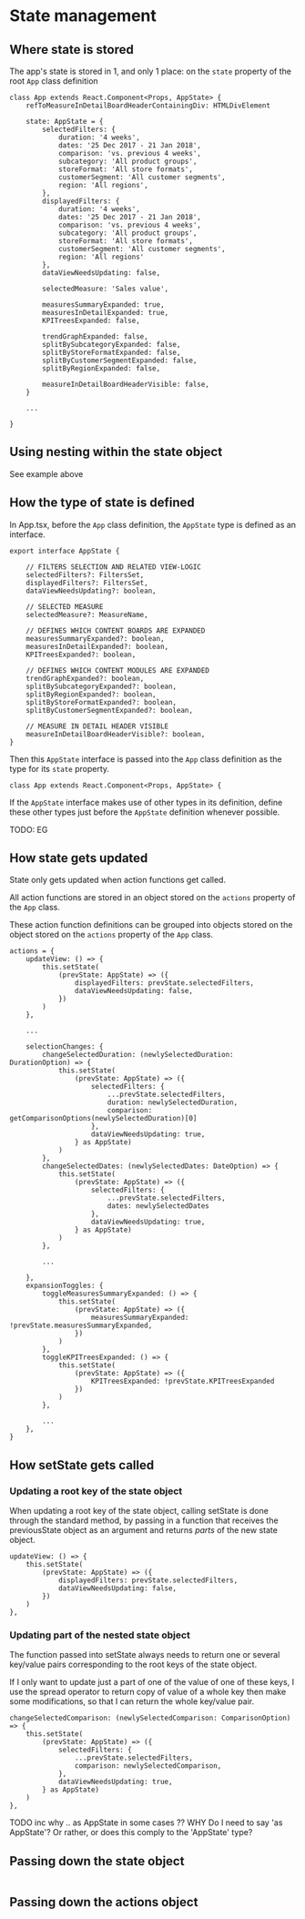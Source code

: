 
# State management

## Where state is stored

The app's state is stored in 1, and only 1 place: on the `state` property of the root `App` class definition

```
class App extends React.Component<Props, AppState> {
    refToMeasureInDetailBoardHeaderContainingDiv: HTMLDivElement

    state: AppState = {
        selectedFilters: {
            duration: '4 weeks',
            dates: '25 Dec 2017 - 21 Jan 2018',
            comparison: 'vs. previous 4 weeks',
            subcategory: 'All product groups',
            storeFormat: 'All store formats',
            customerSegment: 'All customer segments',
            region: 'All regions',
        },
        displayedFilters: {
            duration: '4 weeks',
            dates: '25 Dec 2017 - 21 Jan 2018',
            comparison: 'vs. previous 4 weeks',
            subcategory: 'All product groups',
            storeFormat: 'All store formats',
            customerSegment: 'All customer segments',
            region: 'All regions'
        },
        dataViewNeedsUpdating: false,

        selectedMeasure: 'Sales value',

        measuresSummaryExpanded: true,
        measuresInDetailExpanded: true,
        KPITreesExpanded: false,

        trendGraphExpanded: false,
        splitBySubcategoryExpanded: false,
        splitByStoreFormatExpanded: false,
        splitByCustomerSegmentExpanded: false,
        splitByRegionExpanded: false,

        measureInDetailBoardHeaderVisible: false,
    }
    
    ...
    
}
```

## Using nesting within the state object

See example above

## How the type of state is defined

In App.tsx, before the `App` class definition, the `AppState` type is defined as an interface.

```
export interface AppState {

    // FILTERS SELECTION AND RELATED VIEW-LOGIC
    selectedFilters?: FiltersSet,
    displayedFilters?: FiltersSet,
    dataViewNeedsUpdating?: boolean,

    // SELECTED MEASURE 
    selectedMeasure?: MeasureName,

    // DEFINES WHICH CONTENT BOARDS ARE EXPANDED
    measuresSummaryExpanded?: boolean,
    measuresInDetailExpanded?: boolean,
    KPITreesExpanded?: boolean,

    // DEFINES WHICH CONTENT MODULES ARE EXPANDED
    trendGraphExpanded?: boolean,
    splitBySubcategoryExpanded?: boolean,
    splitByRegionExpanded?: boolean,
    splitByStoreFormatExpanded?: boolean,
    splitByCustomerSegmentExpanded?: boolean,

    // MEASURE IN DETAIL HEADER VISIBLE
    measureInDetailBoardHeaderVisible?: boolean,
}
```

Then this `AppState` interface is passed into the `App` class definition as the type for its `state` property.

```
class App extends React.Component<Props, AppState> {
```

If the `AppState` interface makes use of other types in its definition, define these other types just before the `AppState` definition whenever possible.

TODO: EG

## How state gets updated

State only gets updated when action functions get called.

All action functions are stored in an object stored on the `actions` property of the `App` class.

These action function definitions can be grouped into objects stored on the object stored on the `actions` property of the `App` class.

```
actions = {
    updateView: () => {
        this.setState(
            (prevState: AppState) => ({
                displayedFilters: prevState.selectedFilters,
                dataViewNeedsUpdating: false,
            })
        )
    },
    
    ...
    
    selectionChanges: {
        changeSelectedDuration: (newlySelectedDuration: DurationOption) => {
            this.setState(
                (prevState: AppState) => ({
                    selectedFilters: {
                        ...prevState.selectedFilters,
                        duration: newlySelectedDuration,
                        comparison: getComparisonOptions(newlySelectedDuration)[0]
                    },
                    dataViewNeedsUpdating: true,
                } as AppState)
            )
        },
        changeSelectedDates: (newlySelectedDates: DateOption) => {
            this.setState(
                (prevState: AppState) => ({
                    selectedFilters: {
                        ...prevState.selectedFilters,
                        dates: newlySelectedDates
                    },
                    dataViewNeedsUpdating: true,
                } as AppState)
            )
        },
        
        ...
        
    },
    expansionToggles: {
        toggleMeasuresSummaryExpanded: () => {
            this.setState(
                (prevState: AppState) => ({
                    measuresSummaryExpanded: !prevState.measuresSummaryExpanded,
                })
            )
        },
        toggleKPITreesExpanded: () => {
            this.setState(
                (prevState: AppState) => ({
                    KPITreesExpanded: !prevState.KPITreesExpanded
                })
            )
        },
        
		...
    },
}
```

## How setState gets called


### Updating a root key of the state object

When updating a root key of the state object, calling setState is done through the standard method, by passing in a function that receives the previousState object as an argument and returns _parts_ of the new state object.

```
updateView: () => {
    this.setState(
        (prevState: AppState) => ({
            displayedFilters: prevState.selectedFilters,
            dataViewNeedsUpdating: false,
        })
    )
},
```


### Updating part of the nested state object

The function passed into setState always needs to return one or several key/value pairs corresponding to the root keys of the state object.

If I only want to update just a part of one of the value of one of these keys, I use the spread operator to return copy of value of a whole key then make some modifications, so that I can return the whole key/value pair.

```
changeSelectedComparison: (newlySelectedComparison: ComparisonOption) => {
    this.setState(
        (prevState: AppState) => ({
            selectedFilters: {
                ...prevState.selectedFilters,
                comparison: newlySelectedComparison,
            },
            dataViewNeedsUpdating: true,
        } as AppState)
    )
},
```

TODO inc why .. as AppState in some cases
?? WHY Do I need to say 'as AppState'? Or rather, or does this comply to the 'AppState' type?





## Passing down the state object

```

```


## Passing down the actions object

```

```







